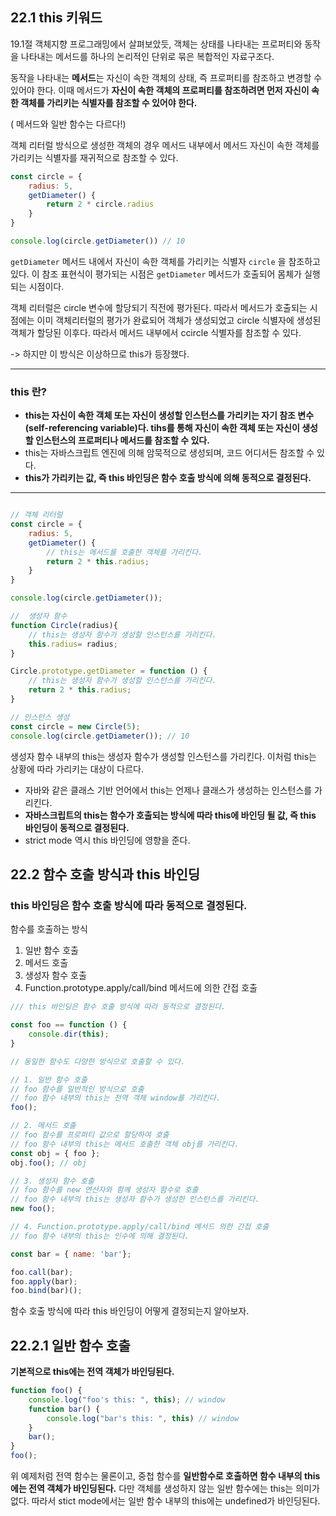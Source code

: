 ## 22.1 this 키워드

19.1절 객체지향 프로그래밍에서 살펴보았듯, 객체는 상태를 나타내는 프로퍼티와 동작을 나타내는 메서드를 하나의 논리적인 단위로 묶은 복합적인 자료구조다.

동작을 나타내는 **메서드**는 자신이 속한 객체의 상태, 즉 프로퍼티를 참조하고 변경할 수 있어야 한다. 이때 메서드가 **자신이 속한 객체의 프로퍼티를 참조하려면 먼저 자신이 속한 객체를 가리키는 식별자를 참조할 수 있어야 한다.**

( 메서드와 일반 함수는 다르다!)

객체 리터럴 방식으로 생성한 객체의 경우 메서드 내부에서 메서드 자신이 속한 객체를 가리키는 식별자를 재귀적으로 참조할 수 있다.


```js
const circle = {
	radius: 5,
	getDiameter() {
		return 2 * circle.radius
	}
}

console.log(circle.getDiameter()) // 10
```

`getDiameter` 메서드 내에서 자신이 속한 객체를 가리키는 식별자 `circle` 을 참조하고 있다. 이 참조 표현식이 평가되는 시점은 `getDiameter` 메서드가 호출되어 몸체가 실행되는 시점이다.

객체 리터럴은 circle 변수에 할당되기 직전에 평가된다. 따라서 메서드가 호출되는 시점에는 이미 객체리터럴의 평가가 완료되어 객체가 생성되었고  circle 식별자에 생성된 객체가 할당된 이후다. 따라서 메서드 내부에서 ccircle 식별자를 참조할 수 있다.

-> 하지만 이 방식은 이상하므로 this가 등장했다.

---

### this 란?

- **this는 자신이 속한 객체 또는 자신이 생성할 인스턴스를 가리키는 자기 참조 변수(self-referencing variable)다. tihs를 통해 자신이 속한 객체 또는 자신이 생성할 인스턴스의 프로퍼티나 메서드를 참조할 수 있다.**
- this는 자바스크립트 엔진에 의해 암묵적으로 생성되며, 코드 어디서든 참조할 수 있다.
- **this가 가리키는 값, 즉 this 바인딩은 함수 호출 방식에 의해 동적으로 결정된다.** 


---


```js

// 객체 리터럴
const circle = {
	radius: 5,
	getDiameter() {
		// this는 메서드를 호출한 객체를 가리킨다.
		return 2 * this.radius;
	}
}

console.log(circle.getDiameter());

//  생성자 함수
function Circle(radius){
	// this는 생성자 함수가 생성할 인스턴스를 가리킨다.
	this.radius= radius;
}

Circle.prototype.getDiameter = function () {
	// this는 생성자 함수가 생성할 인스턴스를 가리킨다.
	return 2 * this.radius;
}

// 인스턴스 생성
const circle = new Circle(5);
console.log(circle.getDiameter()); // 10
```

생성자 함수 내부의 this는 생성자 함수가 생성할 인스턴스를 가리킨다. 이처럼 this는 상황에 따라 가리키는 대상이 다르다. 

-  자바와 같은 클래스 기반 언어에서 this는 언제나 클래스가 생성하는 인스턴스를 가리킨다.
-  **자바스크립트의 this는 함수가 호출되는 방식에 따라 this에 바인딩 될 값, 즉 this 바인딩이 동적으로 결정된다.**
- strict mode 역시 this 바인딩에 영향을 준다.



## 22.2 함수 호출 방식과 this 바인딩

###  this 바인딩은 함수 호출 방식에 따라 동적으로 결정된다.

함수를 호출하는 방식
1. 일반 함수 호출
2. 메서드 호출
3. 생성자 함수 호출
4. Function.prototype.apply/call/bind 메서드에 의한 간접 호출


```js
/// this 바인딩은 함수 호출 방식에 따라 동적으로 결정된다.

const foo == function () {
	console.dir(this);
}

// 동일한 함수도 다양한 방식으로 호출할 수 있다.

// 1. 일반 함수 호출
// foo 함수를 일반적인 방식으로 호출
// foo 함수 내부의 this는 전역 객체 window를 가리킨다.
foo();

// 2. 메서드 호출
// foo 함수를 프로퍼티 값으로 할당하여 호출
// foo 함수 내부의 this는 메서드 호출한 객체 obj를 가리킨다.
const obj = { foo };
obj.foo(); // obj

// 3. 생성자 함수 호출
// foo 함수를 new 연산자와 함께 생성자 함수로 호출
// foo 함수 내부의 this는 생성자 함수가 생성한 인스턴스를 가리킨다.
new foo();

// 4. Function.prototype.apply/call/bind 메서드 의한 간접 호출
// foo 함수 내부의 this는 인수에 의해 결정된다.

const bar = { name: 'bar'};

foo.call(bar);
foo.apply(bar);
foo.bind(bar)();
```

함수 호출 방식에 따라 this 바인딩이 어떻게 결정되는지 알아보자.

## 22.2.1 일반 함수 호출

**기본적으로 this에는 전역 객체가 바인딩된다.**

```js
function foo() {
	console.log("foo's this: ", this); // window
	function bar() {
		console.log("bar's this: ", this) // window
	}
	bar();
}
foo();
```

위 예제처럼 전역 함수는 물론이고, 중첩 함수를 **일반함수로 호출하면 함수 내부의 this에는 전역 객체가 바인딩된다.** 다만 객체를 생성하지 않는 일반 함수에는 this는 의미가 없다. 따라서 stict mode에서는 일반 함수 내부의 this에는 undefined가 바인딩된다.

